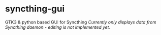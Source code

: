 syncthing-gui
=============

GTK3 &amp; python based GUI for Syncthing
_Currently only displays data from Syncthing daemon - editing is not implemented yet._
